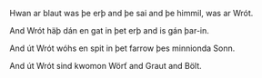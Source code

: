 Hwan ar blaut was þe erþ and þe sai and þe himmil, was ar Wrót.

And Wrót häþ dán en gat in þet erþ and is gán þar-in.

And út Wrót wóhs en spit in þet farrow þes minnionda Sonn.

And út Wrót sind kwomon Wörť and Graut and Bölt.
